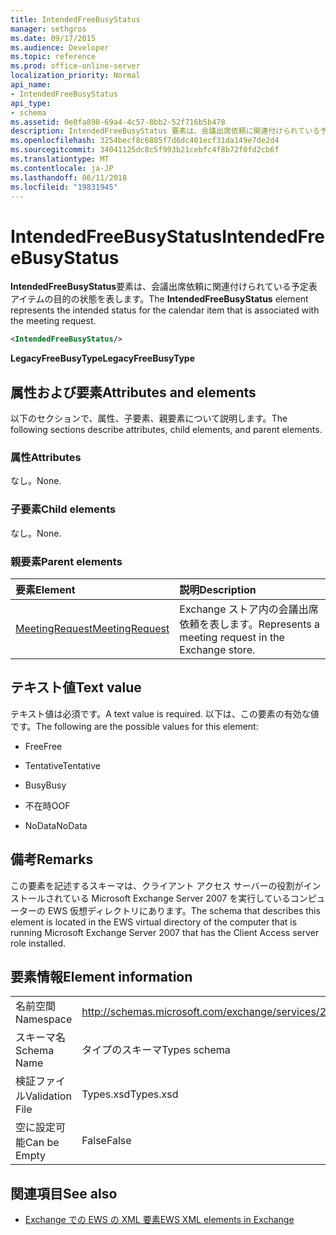 ```yaml
---
title: IntendedFreeBusyStatus
manager: sethgros
ms.date: 09/17/2015
ms.audience: Developer
ms.topic: reference
ms.prod: office-online-server
localization_priority: Normal
api_name:
- IntendedFreeBusyStatus
api_type:
- schema
ms.assetid: 0e0fa898-69a4-4c57-8bb2-52f716b5b478
description: IntendedFreeBusyStatus 要素は、会議出席依頼に関連付けられている予定表アイテムの目的の状態を表します。
ms.openlocfilehash: 3254becf8c6885f7d6dc401ecf31da149e7de2d4
ms.sourcegitcommit: 34041125dc8c5f993b21cebfc4f8b72f0fd2cb6f
ms.translationtype: MT
ms.contentlocale: ja-JP
ms.lasthandoff: 06/11/2018
ms.locfileid: "19831945"
---
```

# <a name="intendedfreebusystatus"></a><span data-ttu-id="bd79f-103">IntendedFreeBusyStatus</span><span class="sxs-lookup"><span data-stu-id="bd79f-103">IntendedFreeBusyStatus</span></span>

<span data-ttu-id="bd79f-104">**IntendedFreeBusyStatus**要素は、会議出席依頼に関連付けられている予定表アイテムの目的の状態を表します。</span><span class="sxs-lookup"><span data-stu-id="bd79f-104">The **IntendedFreeBusyStatus** element represents the intended status for the calendar item that is associated with the meeting request.</span></span> 
  
```xml
<IntendedFreeBusyStatus/>
```

 <span data-ttu-id="bd79f-105">**LegacyFreeBusyType**</span><span class="sxs-lookup"><span data-stu-id="bd79f-105">**LegacyFreeBusyType**</span></span>
## <a name="attributes-and-elements"></a><span data-ttu-id="bd79f-106">属性および要素</span><span class="sxs-lookup"><span data-stu-id="bd79f-106">Attributes and elements</span></span>

<span data-ttu-id="bd79f-107">以下のセクションで、属性、子要素、親要素について説明します。</span><span class="sxs-lookup"><span data-stu-id="bd79f-107">The following sections describe attributes, child elements, and parent elements.</span></span>
  
### <a name="attributes"></a><span data-ttu-id="bd79f-108">属性</span><span class="sxs-lookup"><span data-stu-id="bd79f-108">Attributes</span></span>

<span data-ttu-id="bd79f-109">なし。</span><span class="sxs-lookup"><span data-stu-id="bd79f-109">None.</span></span>
  
### <a name="child-elements"></a><span data-ttu-id="bd79f-110">子要素</span><span class="sxs-lookup"><span data-stu-id="bd79f-110">Child elements</span></span>

<span data-ttu-id="bd79f-111">なし。</span><span class="sxs-lookup"><span data-stu-id="bd79f-111">None.</span></span>
  
### <a name="parent-elements"></a><span data-ttu-id="bd79f-112">親要素</span><span class="sxs-lookup"><span data-stu-id="bd79f-112">Parent elements</span></span>

|<span data-ttu-id="bd79f-113">**要素**</span><span class="sxs-lookup"><span data-stu-id="bd79f-113">**Element**</span></span>|<span data-ttu-id="bd79f-114">**説明**</span><span class="sxs-lookup"><span data-stu-id="bd79f-114">**Description**</span></span>|
|:-----|:-----|
|[<span data-ttu-id="bd79f-115">MeetingRequest</span><span class="sxs-lookup"><span data-stu-id="bd79f-115">MeetingRequest</span></span>](meetingrequest.md) <br/> |<span data-ttu-id="bd79f-116">Exchange ストア内の会議出席依頼を表します。</span><span class="sxs-lookup"><span data-stu-id="bd79f-116">Represents a meeting request in the Exchange store.</span></span>  <br/> |
   
## <a name="text-value"></a><span data-ttu-id="bd79f-117">テキスト値</span><span class="sxs-lookup"><span data-stu-id="bd79f-117">Text value</span></span>

<span data-ttu-id="bd79f-118">テキスト値は必須です。</span><span class="sxs-lookup"><span data-stu-id="bd79f-118">A text value is required.</span></span> <span data-ttu-id="bd79f-119">以下は、この要素の有効な値です。</span><span class="sxs-lookup"><span data-stu-id="bd79f-119">The following are the possible values for this element:</span></span>
  
- <span data-ttu-id="bd79f-120">Free</span><span class="sxs-lookup"><span data-stu-id="bd79f-120">Free</span></span>
    
- <span data-ttu-id="bd79f-121">Tentative</span><span class="sxs-lookup"><span data-stu-id="bd79f-121">Tentative</span></span>
    
- <span data-ttu-id="bd79f-122">Busy</span><span class="sxs-lookup"><span data-stu-id="bd79f-122">Busy</span></span>
    
- <span data-ttu-id="bd79f-123">不在時</span><span class="sxs-lookup"><span data-stu-id="bd79f-123">OOF</span></span>
    
- <span data-ttu-id="bd79f-124">NoData</span><span class="sxs-lookup"><span data-stu-id="bd79f-124">NoData</span></span>
    
## <a name="remarks"></a><span data-ttu-id="bd79f-125">備考</span><span class="sxs-lookup"><span data-stu-id="bd79f-125">Remarks</span></span>

<span data-ttu-id="bd79f-126">この要素を記述するスキーマは、クライアント アクセス サーバーの役割がインストールされている Microsoft Exchange Server 2007 を実行しているコンピューターの EWS 仮想ディレクトリにあります。</span><span class="sxs-lookup"><span data-stu-id="bd79f-126">The schema that describes this element is located in the EWS virtual directory of the computer that is running Microsoft Exchange Server 2007 that has the Client Access server role installed.</span></span>
  
## <a name="element-information"></a><span data-ttu-id="bd79f-127">要素情報</span><span class="sxs-lookup"><span data-stu-id="bd79f-127">Element information</span></span>

|||
|:-----|:-----|
|<span data-ttu-id="bd79f-128">名前空間</span><span class="sxs-lookup"><span data-stu-id="bd79f-128">Namespace</span></span>  <br/> |http://schemas.microsoft.com/exchange/services/2006/types  <br/> |
|<span data-ttu-id="bd79f-129">スキーマ名</span><span class="sxs-lookup"><span data-stu-id="bd79f-129">Schema Name</span></span>  <br/> |<span data-ttu-id="bd79f-130">タイプのスキーマ</span><span class="sxs-lookup"><span data-stu-id="bd79f-130">Types schema</span></span>  <br/> |
|<span data-ttu-id="bd79f-131">検証ファイル</span><span class="sxs-lookup"><span data-stu-id="bd79f-131">Validation File</span></span>  <br/> |<span data-ttu-id="bd79f-132">Types.xsd</span><span class="sxs-lookup"><span data-stu-id="bd79f-132">Types.xsd</span></span>  <br/> |
|<span data-ttu-id="bd79f-133">空に設定可能</span><span class="sxs-lookup"><span data-stu-id="bd79f-133">Can be Empty</span></span>  <br/> |<span data-ttu-id="bd79f-134">False</span><span class="sxs-lookup"><span data-stu-id="bd79f-134">False</span></span>  <br/> |
   
## <a name="see-also"></a><span data-ttu-id="bd79f-135">関連項目</span><span class="sxs-lookup"><span data-stu-id="bd79f-135">See also</span></span>



- [<span data-ttu-id="bd79f-136">Exchange での EWS の XML 要素</span><span class="sxs-lookup"><span data-stu-id="bd79f-136">EWS XML elements in Exchange</span></span>](ews-xml-elements-in-exchange.md)

